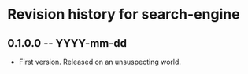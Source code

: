 # Revision history for search-engine

## 0.1.0.0 -- YYYY-mm-dd

* First version. Released on an unsuspecting world.
